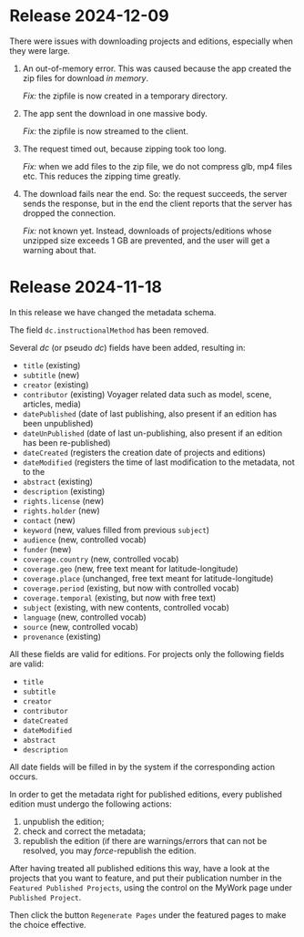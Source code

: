 # Release 2024-12-09

There were issues with downloading projects and editions, especially when they
were large.

1.  An out-of-memory error. This was caused because the app created
    the zip files for download *in memory*.

    *Fix:* the zipfile is now created in a temporary directory.

1.  The app sent the download in one massive body.

    *Fix:* the zipfile is now streamed to the client.

1.  The request timed out, because zipping took too long.

    *Fix:* when we add files to the zip file, we do not compress glb, mp4 files etc.
    This reduces the zipping time greatly.

1.  The download fails near the end. So: the request succeeds, the server sends the
    response, but in the end the client reports that the server has dropped the
    connection.

    *Fix:* not known yet. Instead, downloads of projects/editions whose unzipped size
    exceeds 1 GB are prevented, and the user will get a warning about that.

# Release 2024-11-18

In this release we have changed the metadata schema.

The field `dc.instructionalMethod` has been removed.

Several *dc* (or pseudo *dc*) fields have been added, resulting in:

*   `title` (existing)
*   `subtitle` (new)
*   `creator` (existing)
*   `contributor` (existing)
    Voyager related data such as model, scene, articles, media)
*   `datePublished` (date of last publishing, also present if an edition has
    been unpublished)
*   `dateUnPublished` (date of last un-publishing, also present if an edition has
    been re-published)
*   `dateCreated` (registers the creation date of projects and editions)
*   `dateModified` (registers the time of last modification to the metadata, not to the
*   `abstract` (existing)
*   `description` (existing)
*   `rights.license` (new)
*   `rights.holder` (new)
*   `contact` (new)
*   `keyword` (new, values filled from previous `subject`)
*   `audience` (new, controlled vocab)
*   `funder` (new)
*   `coverage.country` (new, controlled vocab) 
*   `coverage.geo` (new, free text meant for latitude-longitude)
*   `coverage.place` (unchanged, free text meant for latitude-longitude)
*   `coverage.period` (existing, but now with controlled vocab) 
*   `coverage.temporal` (existing, but now with free text) 
*   `subject` (existing, with new contents, controlled vocab)
*   `language` (new, controlled vocab)
*   `source` (new, controlled vocab)
*   `provenance` (existing)

All these fields are valid for editions. For projects only the following fields
are valid:

*   `title`
*   `subtitle`
*   `creator`
*   `contributor`
*   `dateCreated`
*   `dateModified`
*   `abstract`
*   `description`

All date fields will be filled in by the system if the corresponding action occurs.

In order to get the metadata right for published editions, every published edition must
undergo the following actions:

1.  unpublish the edition;
1.  check and correct the metadata;
1.  republish the edition (if there are warnings/errors that can not be resolved, you may
    *force*-republish the edition.

After having treated all published editions this way, have a look at the projects
that you want to feature, and put their publication number in the `Featured Published
Projects`, using the control on the MyWork page under `Published Project`.

Then click the button `Regenerate Pages` under the featured pages to make the choice
effective.
